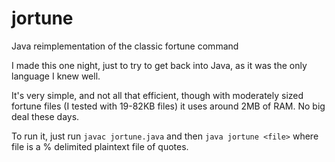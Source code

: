 # jortune
Java reimplementation of the classic fortune command

I made this one night, just to try to get back into Java, as it was the only language I knew well.

It's very simple, and not all that efficient, though with moderately sized fortune files
(I tested with 19-82KB files) it uses around 2MB of RAM. No big deal these days.

To run it, just run 
`javac jortune.java`
and then
`java jortune <file>`
where file is a % delimited plaintext file of quotes.
